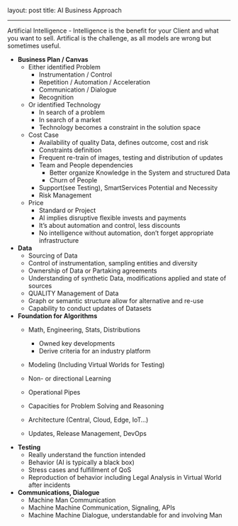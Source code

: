 layout: post
title: AI Business Approach

---

Artificial Intelligence - Intelligence is the benefit for your Client and what you want to sell. Artifical is the challenge, as all models are wrong but sometimes useful.  

- **Business Plan / Canvas**
  - Either identified Problem
    - Instrumentation / Control
    - Repetition / Automation / Acceleration
    - Communication / Dialogue
    - Recognition
  - Or identified Technology
    - In search of a problem
    - In search of a market
    - Technology becomes a constraint in the solution space
  - Cost Case
    - Availability of quality Data, defines outcome, cost and risk
    - Constraints definition
    - Frequent re-train of images, testing and distribution of updates
    - Team and People dependencies
      - Better organize Knowledge in the System and structured Data
      - Churn of People
    - Support(see Testing), SmartServices Potential and Necessity
    - Risk Management
  - Price
    - Standard or Project
    - AI implies disruptive flexible invests and payments
    - It’s about automation and control, less discounts
    - No intelligence without automation, don’t forget appropriate infrastructure
- **Data**
  - Sourcing of Data
  - Control of instrumentation, sampling entities and diversity
  - Ownership of Data or Partaking agreements
  - Understanding of synthetic Data, modifications applied and state of sources
  - QUALITY Management of Data
  - Graph or semantic structure allow for alternative and re-use
  - Capability to conduct updates of Datasets
- **Foundation for Algorithms**
  - Math, Engineering, Stats, Distributions
    - Owned key developments 
    - Derive criteria for an industry platform

  - Modeling (Including Virtual Worlds for Testing)

  - Non- or directional Learning

  - Operational Pipes

  - Capacities for Problem Solving and Reasoning

  - Architecture (Central, Cloud, Edge, IoT…)

  - Updates, Release Management, DevOps
- **Testing**
  - Really understand the function intended
  - Behavior (AI is typically a black box)
  - Stress cases and fulfillment of QoS
  - Reproduction of behavior including Legal Analysis in Virtual World after incidents
- **Communications, Dialogue**
  - Machine Man Communication
  - Machine Machine Communication, Signaling, APIs
  - Machine Machine Dialogue, understandable for and involving Man